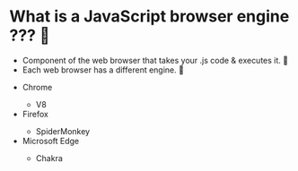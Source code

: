 <h1>What is a JavaScript browser engine ??? 🚀 </h1>
<ul>
    <li>Component of the web browser that takes your .js code & executes it. 🤔 </li>
    <li>Each web browser has a different engine. 🤔 </li>
</ul>
<ul>
    <li>Chrome</li>
    <ul>
        <li>V8</li>
    </ul>
    <li>Firefox</li>
    <ul>
        <li>SpiderMonkey</li>
    </ul>
    <li>Microsoft Edge</li>
    <ul>
        <li>Chakra</li>
    </ul>
</ul>
